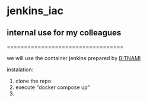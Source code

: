 # jenkins_iac
## internal use for my colleagues

==================================

we will use the container jenkins prepared by [BITNAMI](https://bitnami.com/stack/jenkins/containers)

instalation:

 1. clone the repo
 2. execute "docker compose up"
 3.

